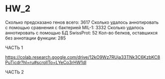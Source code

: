 # HW_2

Сколько предсказано генов всего: 3617
Сколько удалось аннотировать с помощью сравнения с бактерией MIL-1: 3332
Сколько удалось аннотировать с помощью БД SwissProt: 52
Кол-во белков, оставшихся без аннотации функции: 285


ЧАСТЬ 1

https://colab.research.google.com/drive/12kO9Wz7RUja33TNk3C6KzbKC8PuTicdr?hl=ru#scrollTo=LYeCo3rHW1dl


ЧАСТЬ 2


